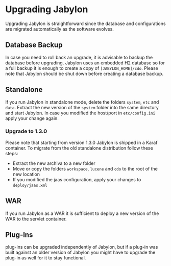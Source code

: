 
# Upgrading Jabylon

Upgrading Jabylon is straightforward since the database and configurations are migrated automatically as the software evolves.


## Database Backup

In case you need to roll back an upgrade, it is advisable to backup the database before upgrading. Jabylon uses an embedded H2 database so for a full backup it is enough to create a copy of `[JABYLON_HOME]/cdo`. Please note that Jabylon should be shut down before creating a database backup.

## Standalone

If you run Jabylon in standalone mode, delete the folders `system`, `etc` and `data`. Extract the new version of the `system` folder into the same directory and start Jabylon.
In case you modified the host/port in `etc/config.ini` apply your change again.

### Upgrade to 1.3.0

Please note that starting from version 1.3.0 Jabylon is shipped in a Karaf container. To migrate from the old standalone distribution follow these steps:

 * Extract the new archiva to a new folder
 * Move or copy the folders `workspace`, `lucene` and `cdo` to the root of the new location
 * If you modified the jaas configuration, apply your changes to `deploy/jaas.xml`

## WAR

If you run Jabylon as a WAR it is sufficient to deploy a new version of the WAR to the servlet container.

## Plug-Ins

plug-ins can be upgraded independently of Jabylon, but if a plug-in was built against an older version of Jabylon you might have to upgrade the plug-in as well for it to stay functional.